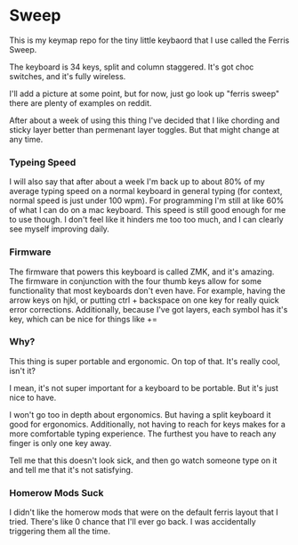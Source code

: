 # Sweep

This is my keymap repo for the tiny little keybaord that I use called the Ferris Sweep. 

The keyboard is 34 keys, split and column staggered. It's got choc switches, and it's fully wireless. 

I'll add a picture at some point, but for now, just go look up "ferris sweep" there are plenty of examples on reddit. 

After about a week of using this thing I've decided that I like chording and sticky layer better than permenant layer toggles. But that might change at any time. 

### Typeing Speed

I will also say that after about a week I'm back up to about 80% of my average typing speed on a normal keyboard in general typing (for context, normal speed is just under 100 wpm). For programming I'm still at like 60% of what I can do on a mac keyboard. This speed is still good enough for me to use though. I don't feel like it hinders me too too much, and I can clearly see myself improving daily. 

### Firmware 

The firmware that powers this keyboard is called ZMK, and it's amazing. The firmware in conjunction with the four thumb keys allow for some functionality that most keyboards don't even have. For example, having the arrow keys on hjkl, or putting ctrl + backspace on one key for really quick error corrections. Additionally, because I've got layers, each symbol has it's key, which can be nice for things like +=  

### Why?

This thing is super portable and ergonomic. On top of that. It's really cool, isn't it? 

I mean, it's not super important for a keyboard to be portable. But it's just nice to have.

I won't go too in depth about ergonomics. But having a split keyboard it good for ergonomics. Additionally, not having to reach for keys makes for a more comfortable typing experience. The furthest you have to reach any finger is only one key away. 

Tell me that this doesn't look sick, and then go watch someone type on it and tell me that it's not satisfying. 

### Homerow Mods Suck

I didn't like the homerow mods that were on the default ferris layout that I tried. There's like 0 chance that I'll ever go back. I was accidentally triggering them all the time. 



